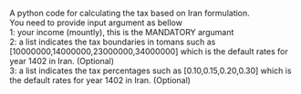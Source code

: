 A python code for calculating the tax based on Iran formulation.  
You need to provide input argument as bellow  
  1: your income (mountly), this is the MANDATORY argumant  
  2: a list indicates the tax boundaries in tomans such as [10000000,14000000,23000000,34000000] which is the default rates for year 1402 in Iran. (Optional)  
  3: a list indicates the tax percentages such as [0.10,0.15,0.20,0.30] which is the default rates for year 1402 in Iran. (Optional)
